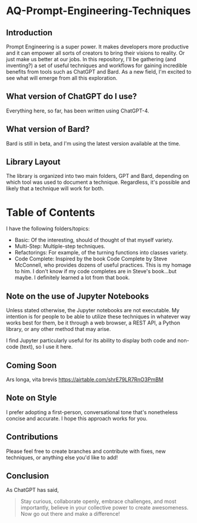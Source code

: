# AQ-Prompt-Engineering-Techniques

## Introduction
Prompt Engineering is a super power. It makes developers more productive and it can empower all sorts of creators to bring their visions to reality. Or just make us better at our jobs. In this repository, I'll be gathering (and inventing?) a set of useful techniques and workflows for gaining incredible benefits from tools such as ChatGPT and Bard. As a new field, I'm excited to see what will emerge from all this exploration.

## What version of ChatGPT do I use?
Everything here, so far, has been written using ChatGPT-4.

## What version of Bard?
Bard is still in beta, and I'm using the latest version available at the time.

## Library Layout
The library is organized into two main folders, GPT and Bard, depending on which tool was used to document a technique. Regardless, it's possible and likely that a technique will work for both.

# Table of Contents
I have the following folders/topics:
- Basic: Of the interesting, should of thought of that myself variety.
- Multi-Step: Multiple-step techniques.
- Refactorings: For example, of the turning functions into classes variety.
- Code Complete: Inspired by the book Code Complete by Steve McConnell, who provides dozens of useful practices. This is my homage to him. I don't know if my code completes are in Steve's book...but maybe. I definitely learned a lot from that book.

## Note on the use of Jupyter Notebooks
Unless stated otherwise, the Jupyter notebooks are not executable. My intention is for people to be able to utilize these techniques in whatever way works best for them, be it through a web browser, a REST API, a Python library, or any other method that may arise.

I find Jupyter particularly useful for its ability to display both code and non-code (text), so I use it here.

## Coming Soon
Ars longa, vita brevis
https://airtable.com/shrE79LR7RnO3PmBM

## Note on Style
I prefer adopting a first-person, conversational tone that's nonetheless concise and accurate. I hope this approach works for you.

## Contributions
Please feel free to create branches and contribute with fixes, new techniques, or anything else you'd like to add!

## Conclusion
As ChatGPT has said,

> Stay curious, collaborate openly, embrace challenges, and most importantly, believe in your collective power to create awesomeness. Now go out there and make a difference!
